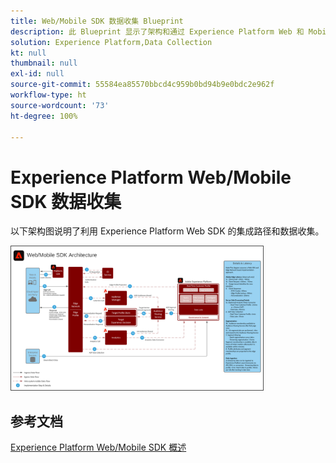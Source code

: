 ```yaml
---
title: Web/Mobile SDK 数据收集 Blueprint
description: 此 Blueprint 显示了架构和通过 Experience Platform Web 和 Mobile SDK 进行的摄入
solution: Experience Platform,Data Collection
kt: null
thumbnail: null
exl-id: null
source-git-commit: 55584ea85570bbcd4c959b0bd94b9e0bdc2e962f
workflow-type: ht
source-wordcount: '73'
ht-degree: 100%

---
```


# Experience Platform Web/Mobile SDK 数据收集

以下架构图说明了利用 Experience Platform Web SDK 的集成路径和数据收集。

<img src="assets/web_sdk_flow.svg" alt="使用 Experience Platform Web 和 Mobile SDK 实施的参考架构" style="width:80%; border:1px solid #4a4a4a" />

## 参考文档

[Experience Platform Web/Mobile SDK 概述](https://experienceleague.adobe.com/docs/experience-platform/edge/home.html?lang=zh-Hans)
